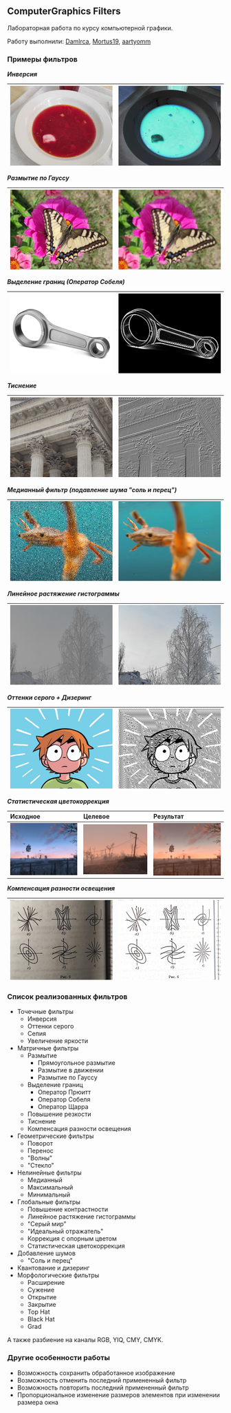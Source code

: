 ## ComputerGraphics Filters

Лабораторная работа по курсу компьютерной графики.

Работу выполнили: [Damlrca](https://github.com/Damlrca), [Mortus19](https://github.com/Mortus19), [aartyomm](https://github.com/aartyomm)

### Примеры фильтров

***Инверсия***

|![borsch](sample_images/borsch.png)|![inverted borsch](sample_images/borsch_invert.png)|
|-|-|

***Размытие по Гауссу***

|![butterfly](sample_images/butterfly.png)|![gaussian blur butterfly](sample_images/butterfly_gauss.png)|
|-|-|

***Выделение границ (Оператор Собеля)***

|![conrod](sample_images/conrod.png)|![sobel operator conrod](sample_images/conrod_sobel.png)|
|-|-|

***Тиснение***

|![columns](sample_images/columns.png)|![embossing columns](sample_images/columns_embossing.png)|
|-|-|

***Медианный фильтр (подавление шума "соль и перец")***

|![noisy crab](sample_images/crab_noisy.png)|![median filter crab](sample_images/crab_median.png)|
|-|-|

***Линейное растяжение гистограммы***

|![snowtree](sample_images/snowtree.png)|![autolevels snowtree](sample_images/snowtree_autolevels.png)|
|-|-|

***Оттенки серого + Дизеринг***

|![scott](sample_images/scott.png)|![dithering scott](sample_images/scott_dither.png)|
|-|-|

***Статистическая цветокоррекция***

|Исходное|Целевое|Результат|
|:-|:-|:-|
|![fallout](sample_images/fallout.png)|![fallout color](sample_images/fallout_color.png)|![fallout result](sample_images/fallout_result.png)|

***Компенсация разности освещения***

|![diffeq](sample_images/diffeq.png)|![diffeq_comp](sample_images/diffeq_comp.png)|
|-|-|

### Список реализованных фильтров

- Точечные фильтры
	- Инверсия
	- Оттенки серого
	- Сепия
	- Увеличение яркости
- Матричные фильтры
	- Размытие
		- Прямоугольное размытие
		- Размытие в движении
		- Размытие по Гауссу
	- Выделение границ
		- Оператор Прюитт
		- Оператор Собеля
		- Оператор Щарра
	- Повышение резкости
	- Тиснение
	- Компенсация разности освещения
- Геометрические фильтры
	- Поворот
	- Перенос
	- "Волны"
	- "Стекло"
- Нелинейные фильтры
	- Медианный
	- Максимальный
	- Минимальный
- Глобальные фильтры
	- Повышение контрастности
	- Линейное растяжение гистограммы
	- "Серый мир"
	- "Идеальный отражатель"
	- Коррекция с опорным цветом
	- Статистическая цветокоррекция
- Добавление шумов
	- "Соль и перец"
- Квантование и дизеринг
- Морфологические фильтры
	- Расширение
	- Сужение
	- Открытие
	- Закрытие
	- Top Hat
	- Black Hat
	- Grad

А также разбиение на каналы RGB, YIQ, CMY, CMYK.

### Другие особенности работы

- Возможность сохранить обработанное изображение
- Возможность отменить последний примененный фильтр
- Возможность повторить последний примененный фильтр
- Пропорциональное изменение размеров элементов при изменении размера окна
